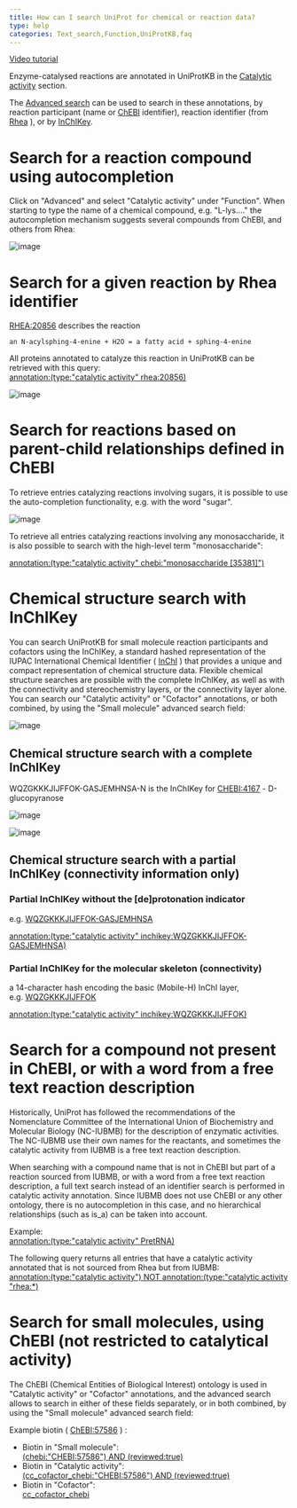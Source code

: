 ```yaml
---
title: How can I search UniProt for chemical or reaction data?
type: help
categories: Text_search,Function,UniProtKB,faq
---
```


[Video tutorial](https://www.youtube.com/watch?v=5eW-eZJ08wc)

Enzyme-catalysed reactions are annotated in UniProtKB in the [Catalytic activity](https://www.uniprot.org/help/catalytic_activity) section.

The [Advanced search](https://www.uniprot.org/help/advanced_search) can be used to search in these annotations, by reaction participant (name or [ChEBI](https://www.ebi.ac.uk/chebi/) identifier), reaction identifier (from [Rhea](https://www.rhea-db.org/) ), or by [InChIKey](https://en.wikipedia.org/wiki/International_Chemical_Identifier#InChIKey).

# Search for a reaction compound using autocompletion

Click on "Advanced" and select "Catalytic activity" under "Function". When starting to type the name of a chemical compound, e.g. "L-lys.…" the autocompletion mechanism suggests several compounds from ChEBI, and others from Rhea:

![image](https://github.com/ebi-uniprot/uniprot-manual/raw/main/images/chem_search.png)

# Search for a given reaction by Rhea identifier

[RHEA:20856](https://www.rhea-db.org/reaction?id=20856) describes the reaction

    an N-acylsphing-4-enine + H2O = a fatty acid + sphing-4-enine

All proteins annotated to catalyze this reaction in UniProtKB can be retrieved with this query:  
[annotation:(type:"catalytic activity" rhea:20856)](https://www.uniprot.org/uniprotkb?query=annotation%3A%28type%3A%22catalytic+activity%22+RHEA%3A20856%29&sort=score)

![image](https://github.com/ebi-uniprot/uniprot-manual/raw/main/images/chem_rhea.png)

# Search for reactions based on parent-child relationships defined in ChEBI

To retrieve entries catalyzing reactions involving sugars, it is possible to use the auto-completion functionality, e.g. with the word "sugar".

![image](https://github.com/ebi-uniprot/uniprot-manual/raw/main/images/chem_data_1a.png)

To retrieve all entries catalyzing reactions involving any monosaccharide, it is also possible to search with the high-level term "monosaccharide":

[annotation:(type:"catalytic activity" chebi:"monosaccharide \[35381\]")](https://www.uniprot.org/uniprotkb?query=annotation%3A%28type%3A%22catalytic+activity%22+CHEBI%3A35381%29)

# Chemical structure search with InChIKey

You can search UniProtKB for small molecule reaction participants and cofactors using the InChIKey, a standard hashed representation of the IUPAC International Chemical Identifier ( [InChI](https://www.inchi-trust.org/about-the-inchi-standard/) ) that provides a unique and compact representation of chemical structure data. Flexible chemical structure searches are possible with the complete InChIKey, as well as with the connectivity and stereochemistry layers, or the connectivity layer alone. You can search our "Catalytic activity" or "Cofactor" annotations, or both combined, by using the "Small molecule" advanced search field:

![image](https://github.com/ebi-uniprot/uniprot-manual/raw/main/images/chem_data_2a.png)

## Chemical structure search with a complete InChIKey

WQZGKKKJIJFFOK-GASJEMHNSA-N is the InChIKey for [CHEBI:4167](https://www.ebi.ac.uk/chebi/searchId.do?chebiId=CHEBI:4167) - D-glucopyranose

![image](https://github.com/ebi-uniprot/uniprot-manual/raw/main/images/chemical_data_search-6.png)

![image](https://github.com/ebi-uniprot/uniprot-manual/raw/main/images/chemical_data_search-7.png)

## Chemical structure search with a partial InChIKey (connectivity information only)

### Partial InChIKey without the \[de\]protonation indicator

e.g. [WQZGKKKJIJFFOK-GASJEMHNSA](https://www.ebi.ac.uk/chebi/advancedSearchFT.do?searchString=WQZGKKKJIJFFOK-GASJEMHNSA)

[annotation:(type:"catalytic activity" inchikey:WQZGKKKJIJFFOK-GASJEMHNSA)](https://www.uniprot.org/uniprotkb?query=annotation%3A%28type%3A%22catalytic+activity%22+inchikey%3AWQZGKKKJIJFFOK-GASJEMHNSA%29)

### Partial InChIKey for the molecular skeleton (connectivity)

a 14-character hash encoding the basic (Mobile-H) InChI layer, e.g. [WQZGKKKJIJFFOK](https://www.ebi.ac.uk/chebi/advancedSearchFT.do?searchString=WQZGKKKJIJFFOK)

[annotation:(type:"catalytic activity" inchikey:WQZGKKKJIJFFOK)](https://www.uniprot.org/uniprotkb?query=annotation%3A%28type%3A%22catalytic+activity%22+inchikey%3AWQZGKKKJIJFFOK%29)

# Search for a compound not present in ChEBI, or with a word from a free text reaction description

Historically, UniProt has followed the recommendations of the Nomenclature Committee of the International Union of Biochemistry and Molecular Biology (NC-IUBMB) for the description of enzymatic activities. The NC-IUBMB use their own names for the reactants, and sometimes the catalytic activity from IUBMB is a free text reaction description.

When searching with a compound name that is not in ChEBI but part of a reaction sourced from IUBMB, or with a word from a free text reaction description, a full text search instead of an identifier search is performed in catalytic activity annotation. Since IUBMB does not use ChEBI or any other ontology, there is no autocompletion in this case, and no hierarchical relationships (such as is_a) can be taken into account.

Example:  
[annotation:(type:"catalytic activity" PretRNA)](https://www.uniprot.org/uniprotkb?query=annotation%3A%28type%3A%22catalytic+activity%22+PretRNA%29)

The following query returns all entries that have a catalytic activity annotated that is not sourced from Rhea but from IUBMB:  
[annotation:(type:"catalytic activity") NOT annotation:(type:"catalytic activity "rhea:\*)](https://www.uniprot.org/uniprotkb?query=annotation%3A%28type%3A%22catalytic+activity%22%29+NOT+annotation%3A%28type%3A%22catalytic+activity%22+rhea%3A%2A%29)

# Search for small molecules, using ChEBI (not restricted to catalytical activity)

The ChEBI (Chemical Entities of Biological Interest) ontology is used in "Catalytic activity" or "Cofactor" annotations, and the advanced search allows to search in either of these fields separately, or in both combined, by using the "Small molecule" advanced search field:

Example biotin ( [ChEBI:57586](https://www.ebi.ac.uk/chebi/searchId.do?chebiId=CHEBI:57586) ) :

- Biotin in "Small molecule":  
[(chebi:"CHEBI:57586") AND (reviewed:true)](https://www.uniprot.org/uniprotkb?query=(chebi:%22CHEBI:57586%22)%20AND%20(reviewed:true))
- Biotin in "Catalytic activity":  
[(cc_cofactor_chebi:"CHEBI:57586") AND (reviewed:true)](https://wwww.uniprot.org/uniprotkb?query=(cc_cofactor_chebi:%22CHEBI:57586%22)%20AND%20(reviewed:true))
- Biotin in "Cofactor":  
[cc_cofactor_chebi](https://www.uniprot.org/uniprotkb?query=(cc_cofactor_chebi:%22CHEBI:57586%22)%20AND%20(reviewed:true))
